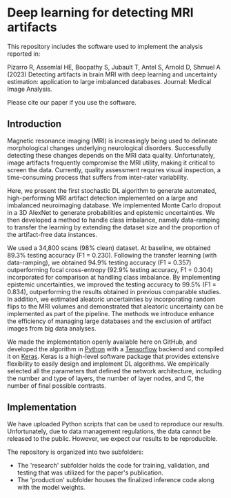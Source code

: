 # Deep learning for detecting MRI artifacts

This repository includes the software used to implement the analysis reported in:

Pizarro R, Assemlal HE, Boopathy S, Jubault T, Antel S, Arnold D, Shmuel A (2023) Detecting artifacts in brain MRI with deep learning and uncertainty estimation: application to large imbalanced databases. 
Journal: Medical Image Analysis.

Please cite our paper if you use the software.

## Introduction
Magnetic resonance imaging (MRI) is increasingly being used to delineate morphological changes underlying neurological disorders. Successfully detecting these changes depends on the MRI data quality. Unfortunately, image artifacts frequently compromise the MRI utility, making it critical to screen the data. Currently, quality assessment requires visual inspection, a time-consuming process that suffers from inter-rater variability. 

Here, we present the first stochastic DL algorithm to generate automated, high-performing MRI artifact detection implemented on a large and imbalanced neuroimaging database. We implemented Monte Carlo dropout in a 3D AlexNet to generate probabilities and epistemic uncertainties. We then developed a method to handle class imbalance, namely data-ramping to transfer the learning by extending the dataset size and the proportion of the artifact-free data instances. 

We used a 34,800 scans (98% clean) dataset. At baseline, we obtained 89.3% testing accuracy (F1 = 0.230). Following the transfer learning (with data-ramping), we obtained 94.9% testing accuracy (F1 = 0.357) outperforming focal cross-entropy (92.9% testing accuracy, F1 = 0.304) incorporated for comparison at handling class imbalance. By implementing epistemic uncertainties, we improved the testing accuracy to 99.5% (F1 = 0.834), outperforming the results obtained in previous comparable studies. In addition, we estimated aleatoric uncertainties by incorporating random flips to the MRI volumes and demonstrated that aleatoric uncertainty can be implemented as part of the pipeline. The methods we introduce enhance the efficiency of managing large databases and the exclusion of artifact images from big data analyses.

We made the implementation openly available here on GitHub, and developed the algorithm in [Python](https://www.python.org) with a [Tensorflow](https://www.tensorflow.org/) backend and compiled it on [Keras](https://keras.io).  Keras is a high-level software package that provides extensive flexibility to easily design and implement DL algorithms.  We empirically selected all the parameters that defined the network architecture, including the number and type of layers, the number of layer nodes, and C, the number of final possible contrasts.  

## Implementation
We have uploaded Python scripts that can be used to reproduce our results.  Unfortunately, due to data management regulations, the data cannot be released to the public. However, we expect our results to be reproducible.  

The repository is organized into two subfolders:
* The 'research' subfolder holds the code for training, validation, and testing that was utilized for the paper's publication.
* The 'production' subfolder houses the finalized inference code along with the model weights.
